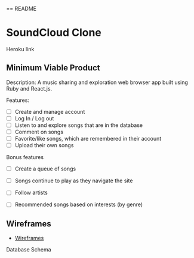 == README
# SoundCloud Clone

Heroku link


## Minimum Viable Product

Description: A music sharing and exploration web browser
app built using Ruby and React.js.

Features:
- [ ] Create and manage account
- [ ] Log In / Log out
- [ ] Listen to and explore songs that are in the database
- [ ] Comment on songs
- [ ] Favorite/like songs, which are remembered in their account
- [ ] Upload their own songs

Bonus features
- [ ] Create a queue of songs
- [ ] Songs continue to play as they navigate the site
- [ ] Follow artists
- [ ] Recommended songs based on interests (by genre)


## Wireframes
* [Wireframes][wireframes]

[wireframes]: ./docs/Wireframes

Database Schema
